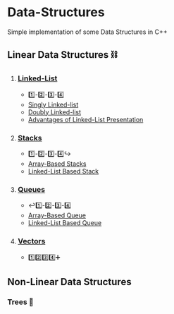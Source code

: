 # Data-Structures
Simple implementation of some Data Structures in C++

## Linear Data Structures :chains:

1.  ### [Linked-List](https://github.com/abdel-elsayed/Data-Structures/tree/master/Linked%20List)
    - :one:-:two:-:three:-:four:
    - [Singly Linked-list](https://github.com/abdel-elsayed/Data-Structures/tree/master/Linked%20List/Doubly%20Linked%20list)
    - [Doubly Linked-list](https://github.com/abdel-elsayed/Data-Structures/tree/master/Linked%20List/Singly%20linked%20List)
    - [Advantages of Linked-List Presentation](https://github.com/abdel-elsayed/Data-Structures/blob/master/Linked%20List/Advantages%20of%20Linked%20Lists.pptx)

2. ### [Stacks](https://github.com/abdel-elsayed/Data-Structures/tree/master/Stacks)  
   - :one:-:two:-:three:-:four::arrow_right_hook:
   - [Array-Based Stacks](https://github.com/abdel-elsayed/Data-Structures/tree/master/Stacks/Array-based%20stack)
   - [Linked-List Based Stack](https://github.com/abdel-elsayed/Data-Structures/tree/master/Stacks/Linked-list%20based)

3. ### [Queues](https://github.com/abdel-elsayed/Data-Structures/tree/master/Queues)
   - :leftwards_arrow_with_hook::one:-:two:-:three:-:four:
   - [Array-Based Queue](https://github.com/abdel-elsayed/Data-Structures/tree/master/Queues/Array-based%20Queues)
   - [Linked-List Based Queue](https://github.com/abdel-elsayed/Data-Structures/tree/master/Queues/Linked-list%20Queues)

4. ### [Vectors](https://github.com/abdel-elsayed/Data-Structures/tree/master/Vectors)  
   - :one::two::three::four::heavy_plus_sign:

## Non-Linear Data Structures
 ### Trees :evergreen_tree:
